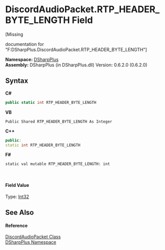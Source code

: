 # DiscordAudioPacket.RTP_HEADER_BYTE_LENGTH Field
 

\[Missing <summary> documentation for "F:DSharpPlus.DiscordAudioPacket.RTP_HEADER_BYTE_LENGTH"\]

**Namespace:**&nbsp;<a href="503971eb-de5e-a570-9922-de9500a9b1cc">DSharpPlus</a><br />**Assembly:**&nbsp;DSharpPlus (in DSharpPlus.dll) Version: 0.6.2.0 (0.6.2.0)

## Syntax

**C#**<br />
``` C#
public static int RTP_HEADER_BYTE_LENGTH
```

**VB**<br />
``` VB
Public Shared RTP_HEADER_BYTE_LENGTH As Integer
```

**C++**<br />
``` C++
public:
static int RTP_HEADER_BYTE_LENGTH
```

**F#**<br />
``` F#
static val mutable RTP_HEADER_BYTE_LENGTH: int
```

<br />

#### Field Value
Type: <a href="http://msdn2.microsoft.com/en-us/library/td2s409d" target="_blank">Int32</a>

## See Also


#### Reference
<a href="8061c5bb-1836-275b-f75b-210cabaf81e7">DiscordAudioPacket Class</a><br /><a href="503971eb-de5e-a570-9922-de9500a9b1cc">DSharpPlus Namespace</a><br />